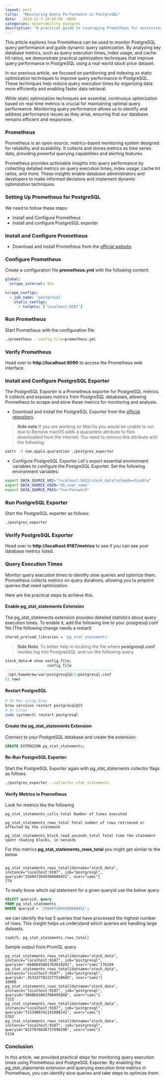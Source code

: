 ```yaml
---
layout: post
title:  "Monitoring Query Performance in PostgreSQL"
date:   2024-12-3 18:00:00 -0800
categories: observability postgres 
description: "A practical guide to leveraging Prometheus for monitoring and improving PostgreSQL query performance."
---
```


This article explores how Prometheus can be used to monitor PostgreSQL query performance and guide dynamic query optimization. By analyzing key database metrics, such as query execution times, index usage, and cache hit ratios, we demonstrate practical optimization techniques that improve query performance in PostgreSQL using a real-world stock price dataset.

In our previous article, we focused on partitioning and indexing as static optimization techniques to improve query performance in PostgreSQL. These techniques help reduce query execution times by organizing data more efficiently and enabling faster data retrieval.

While static optimization techniques are essential, continuous optimization based on real-time metrics is crucial for maintaining optimal query performance. Monitoring query performance allows us to identify and address performance issues as they arise, ensuring that our database remains efficient and responsive.

### Prometheus

Prometheus is an open-source, metrics-based monitoring system designed for reliability and scalability. It collects and stores metrics as time series data, providing powerful querying capabilities and alerting features.

Prometheus provides actionable insights into query performance by collecting detailed metrics on query execution times, index usage, cache hit ratios, and more. These insights enable database administrators and developers to make informed decisions and implement dynamic optimization techniques.

### Setting Up Prometheus for PostgreSQL
We need to follow these steps:

* Install and Configure Prometheus
* Install and configure PostgreSQL exporter

### Install and Configure Prometheus
* Download and install Prometheus from the [official website](https://prometheus.io/download/).


### Configure Prometheus 

Create a configuration file **prometheus.yml** with the following content:

```yaml
global:
  scrape_interval: 15s

scrape_configs:
  - job_name: 'postgresql'
    static_configs:
      - targets: ['localhost:9187']
```

### Run Prometheus 

Start Prometheus with the configuration file:
```bash
./prometheus --config.file=prometheus.yml
```

### Verify Prometheus 

Head over to **http://localhost:9090** to access the Prometheus web interface. 

### Install and Configure PostgreSQL Exporter
The PostgreSQL Exporter is a Prometheus exporter for PostgreSQL metrics. It collects and exposes metrics from PostgreSQL databases, allowing Prometheus to scrape and store these metrics for monitoring and analysis.

* Download and install the PostgreSQL Exporter from the [official repository](https://github.com/prometheus-community/postgres_exporter).

> **Side note** If you are working on MacOs you would be unable to run due to Remove 
macOS adds a quarantine attribute to files downloaded from the internet. You need to remove this attribute with the following:
```bash 
xattr -d com.apple.quarantine ./postgres_exporter
```



* Configure PostgreSQL Exporter
Let's export essential environment variables to configure the PostgreSQL Exporter. Set the following environment variables:

```bash
export DATA_SOURCE_URI="localhost:5432/stock_data?sslmode=disable"
export DATA_SOURCE_USER="db_user_name"
export DATA_SOURCE_PASS="YourPassword"
```

### Run PostgreSQL Exporter

Start the PostgreSQL exporter as follows:

```bash
./postgres_exporter
```

### Verify PostgreSQL Exporter

Head over to **http://localhost:9187/metrics** to see if you can see your database metrics listed. 

### Query Execution Times
Monitor query execution times to identify slow queries and optimize them. Prometheus collects metrics on query durations, allowing you to pinpoint queries that need optimization.

Here are the practical steps to achieve this.

#### Enable pg_stat_statements Extension

The pg_stat_statements extension provides detailed statistics about query execution times. To enable it, add the following line to your postgresql.conf file (The following change needs a restart)

```bash
shared_preload_libraries = 'pg_stat_statements' 
```

> **Side Note**: To better help in locating the file where **postgresql.conf** resides log into PostgresSQL
and run the following query
```sql
stock_data=# show config_file;
                   config_file                   
-------------------------------------------------
 /opt/homebrew/var/postgresql@15/postgresql.conf
(1 row)
```

#### Restart PostgreSQL
```bash
# On Mac using brew
brew services restart postgresql@15
# On Linux
sudo systemctl restart postgresql
```

#### Create the pg_stat_statements Extension

Connect to your PostgreSQL database and create the extension:

```sql
CREATE EXTENSION pg_stat_statements;
```

#### Re-Run PostgreSQL Exporter: 

Start the PostgreSQL Exporter again with pg_stat_statements collector flags as follows

```bash
./postgres_exporter --collector.stat_statements
```

#### Verify Metrics in Prometheus

Look for metrics like the following

```text
pg_stat_statements_calls_total Number of times executed

pg_stat_statements_rows_total Total number of rows retrieved or affected by the statement

pg_stat_statements_block_read_seconds_total Total time the statement spent reading blocks, in seconds

```

For this metrics **pg_stat_statements_rows_total** you might get similar to the below
```

pg_stat_statements_rows_total{datname="stock_data", instance="localhost:9187", job="postgresql", queryid="2569472049308808451", user="sami"}
774
```

To really know which sql statement for a given queryid use the below query

```sql
SELECT queryid, query
FROM pg_stat_statements
WHERE queryid = '2569472049308808451';
```

we can identify the top 5 queries that have processed the highest number of rows. This insight helps us understand which queries are handling large datasets.

```text
topk(5, pg_stat_statements_rows_total)
```

Sample output from PromQL query
```
pg_stat_statements_rows_total{datname="stock_data", instance="localhost:9187", job="postgresql", queryid="-6680645881763619241", user="sami"}76104
pg_stat_statements_rows_total{datname="stock_data", instance="localhost:9187", job="postgresql", queryid="-3533477022277510685", user="sami"}
10908
pg_stat_statements_rows_total{datname="stock_data", instance="localhost:9187", job="postgresql", queryid="3048661863768995886", user="sami"}
7315
pg_stat_statements_rows_total{datname="stock_data", instance="localhost:9187", job="postgresql", queryid="7153408741141088141", user="sami"}
5762
pg_stat_statements_rows_total{datname="stock_data", instance="localhost:9187", job="postgresql", queryid="8227976836737990298", user="sami"}
5134
```

### Conclusion
In this article, we provided practical steps for monitoring query execution times using Prometheus and PostgreSQL Exporter. By enabling the pg_stat_statements extension and querying execution time metrics in Prometheus, you can identify slow queries and take steps to optimize them.